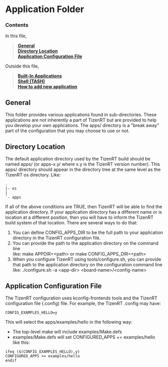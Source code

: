 # Application Folder

### Contents

In this file,  
> [**General**](README.md#general)  
> [**Directory Location**](README.md#directory-location)  
> [**Application Configuration File**](README.md#application-configuration-file)

Outside this file,  
> [**Built-In Applications**](builtin/README.md)  
> [**Shell (TASH)**](shell/README.md)  
> [**How to add new application**](HowtoAddNewApp.md)

## General

This folder provides various applications found in sub-directories. These
applications are not inherently a part of TizenRT but are provided to help
you develop your own applications.  The apps/ directory is a "break away"
part of the configuration that you may choose to use or not.

## Directory Location

The default application directory used by the TizenRT build should be named
apps/ (or apps-x.y/ where x.y is the TizenRT version number). This apps/
directory should appear in the directory tree at the same level as the
TizenRT os directory.  Like:

	.  
	|- os  
	|  
	`- apps

If all of the above conditions are TRUE, then TizenRT will be able to
find the application directory. If your application directory has a
different name or is location at a different position, then you will
have to inform the TizenRT build system of that location. There are several
ways to do that:

1. You can define CONFIG_APPS_DIR to be the full path to your application
   directory in the TizenRT configuration file.  
2. You can provide the path to the application directory on the command line  
   like:  make APPDIR=\<path\> or make CONFIG_APPS_DIR=\<path\>
3. When you configure TizenRT using tools/configure.sh, you can provide that
   path to the application directory on the configuration command line  
   like: ./configure.sh -a \<app-dir\> \<board-name\>/\<config-name\>

## Application Configuration File

The TizenRT configuration uses kconfig-frontends tools and the TizenRT
configuration file (.config) file.  For example, the TizenRT .config
may have:
```
CONFIG_EXAMPLES_HELLO=y
```

This will select the apps/examples/hello in the following way:

- The top-level make will include examples/Make.defs  
- examples/Make.defs will set CONFIGURED_APPS += examples/hello  
  like this:
```
ifeq ($(CONFIG_EXAMPLES_HELLO),y)  
CONFIGURED_APPS += examples/hello  
endif
```


